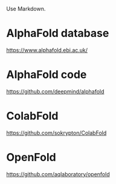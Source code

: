 Use Markdown.

AlphaFold database
==================

https://www.alphafold.ebi.ac.uk/

AlphaFold code
==============

https://github.com/deepmind/alphafold

ColabFold
=========

https://github.com/sokrypton/ColabFold

OpenFold
========

https://github.com/aqlaboratory/openfold
